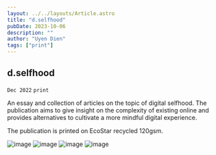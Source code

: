 ```yaml
---
layout: ../../layouts/Article.astro
title: "d.selfhood"
pubDate: 2023-10-06
description: ""
author: "Uyen Dien"
tags: ["print"]
---
```


## d.selfhood

`Dec 2022`
`print`

An essay and collection of articles on the topic of digital selfhood. The publication aims to give insight on the complexity of existing online and provides alternatives to cultivate a more mindful digital experience. 

The publication is printed on EcoStar recycled 120gsm.

![image](/assets/dselfhood/digital-self-4.jpg)
![image](/assets/dselfhood/digital-self-1.JPG)
![image](/assets/dselfhood/digital-self-2.gif)
![image](/assets/dselfhood/digital-self-3.jpg)